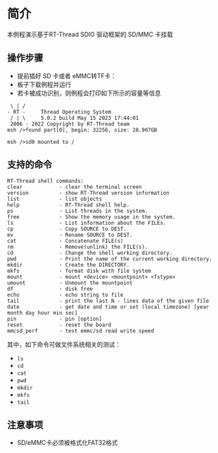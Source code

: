 # 简介

本例程演示基于RT-Thread SDIO 驱动框架的 SD/MMC 卡挂载

## 操作步骤

- 提前插好 SD 卡或者 eMMC转TF卡：
- 板子下载例程并运行
- 若卡被成功识别，则例程会打印如下所示的容量等信息

```console
 \ | /
- RT -     Thread Operating System
 / | \     5.0.2 build May 15 2023 17:44:01
 2006 - 2022 Copyright by RT-Thread team
msh />found part[0], begin: 32256, size: 28.907GB

msh />sd0 mounted to /

```

## 支持的命令

```console
RT-Thread shell commands:
clear            - clear the terminal screen
version          - show RT-Thread version information
list             - list objects
help             - RT-Thread shell help.
ps               - List threads in the system.
free             - Show the memory usage in the system.
ls               - List information about the FILEs.
cp               - Copy SOURCE to DEST.
mv               - Rename SOURCE to DEST.
cat              - Concatenate FILE(s)
rm               - Remove(unlink) the FILE(s).
cd               - Change the shell working directory.
pwd              - Print the name of the current working directory.
mkdir            - Create the DIRECTORY.
mkfs             - format disk with file system
mount            - mount <device> <mountpoint> <fstype>
umount           - Unmount the mountpoint
df               - disk free
echo             - echo string to file
tail             - print the last N - lines data of the given file
date             - get date and time or set (local timezone) [year month day hour min sec]
pin              - pin [option]
reset            - reset the board
mmcsd_perf       - test emmc/sd read write speed
```

其中，如下命令可做文件系统相关的测试：

- `ls`
- `cd`
- `cat`
- `pwd`
- `mkdir`
- `mkfs`
- `tail`

## 注意事项

- SD/eMMC卡必须被格式化FAT32格式
